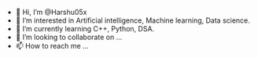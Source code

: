 - 👋 Hi, I’m @Harshu05x
- 👀 I’m interested in Artificial intelligence,
     Machine learning, Data science.  
- 🌱 I’m currently learning C++, Python, DSA.
- 💞️ I’m looking to collaborate on ...
- 📫 How to reach me ...

<!---
Harshu05x/Harshu05x is a ✨ special ✨ repository because its `README.md` (this file) appears on your GitHub profile.
You can click the Preview link to take a look at your changes.
--->
